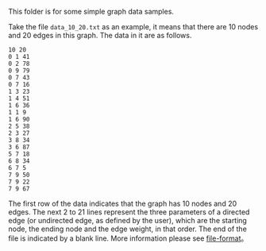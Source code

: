 This folder is for some simple graph data samples.

Take the file `data_10_20.txt` as an example, it means that there are 10 nodes and 20 edges in this graph. The data in it are as follows.

```
10 20
0 1 41
0 2 78
0 9 79
0 7 43
0 7 16
1 3 23
1 4 51
1 6 36
1 1 9
1 6 90
2 5 38
2 3 27
3 8 34
3 6 87
5 7 18
6 8 34
6 7 5
7 9 50
7 9 22
7 9 67

```

The first row of the data indicates that the graph has 10 nodes and 20 edges. The next 2 to 21 lines represent the three parameters of a directed edge (or undirected edge, as defined by the user), which are the starting node, the ending node and the edge weight, in that order. The end of the file is indicated by a blank line. More information please see [file-format](https://github.com/LCX666/SParry/blob/main/tutorials.md#file-format)。